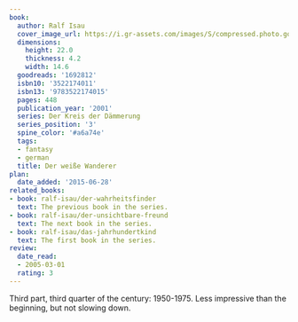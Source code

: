 ```yaml
---
book:
  author: Ralf Isau
  cover_image_url: https://i.gr-assets.com/images/S/compressed.photo.goodreads.com/books/1186999457l/1692812.jpg
  dimensions:
    height: 22.0
    thickness: 4.2
    width: 14.6
  goodreads: '1692812'
  isbn10: '3522174011'
  isbn13: '9783522174015'
  pages: 448
  publication_year: '2001'
  series: Der Kreis der Dämmerung
  series_position: '3'
  spine_color: '#a6a74e'
  tags:
  - fantasy
  - german
  title: Der weiße Wanderer
plan:
  date_added: '2015-06-28'
related_books:
- book: ralf-isau/der-wahrheitsfinder
  text: The previous book in the series.
- book: ralf-isau/der-unsichtbare-freund
  text: The next book in the series.
- book: ralf-isau/das-jahrhundertkind
  text: The first book in the series.
review:
  date_read:
  - 2005-03-01
  rating: 3
---
```


Third part, third quarter of the century: 1950-1975. Less impressive than the beginning, but not slowing down.
